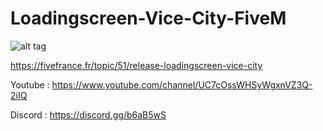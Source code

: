 # Loadingscreen-Vice-City-FiveM
![alt tag](https://img15.hostingpics.net/pics/487570loadingscreenvicecity.png)

https://fivefrance.fr/topic/51/release-loadingscreen-vice-city

Youtube : https://www.youtube.com/channel/UC7cOssWHSyWgxnVZ3Q-2iIQ

Discord : https://discord.gg/b6aB5wS
